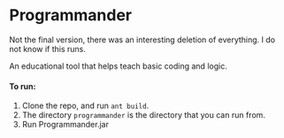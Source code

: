 Programmander
=============

Not the final version, there was an interesting deletion of everything. I do not know if this runs.


An educational tool that helps teach basic coding and logic.

#### To run:


1. Clone the repo, and run `ant build`.
2. The directory `programmander` is the directory that you can run from.
3. Run Programmander.jar

